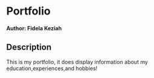 # Portfolio
#### Author: Fidela Keziah
## Description
 This is my portfolio, it does display information about my education,experiences,and hobbies!
